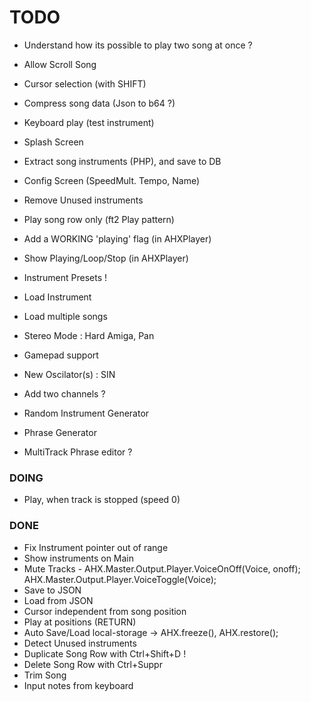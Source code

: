 # TODO

- Understand how its possible to play two song at once ?
- Allow Scroll Song 
- Cursor selection (with SHIFT)
- Compress song data (Json to b64 ?)
- Keyboard play (test instrument)

- Splash Screen

- Extract song instruments (PHP), and save to DB

- Config Screen (SpeedMult. Tempo, Name)

- Remove Unused instruments 

- Play song row only (ft2 Play pattern)
- Add a WORKING 'playing' flag (in AHXPlayer) 

- Show Playing/Loop/Stop (in AHXPlayer)

- Instrument Presets !
- Load Instrument


- Load multiple songs

- Stereo Mode : Hard Amiga, Pan
- Gamepad support
- New Oscilator(s) : SIN
- Add two channels ?
- Random Instrument Generator
- Phrase Generator
- MultiTrack Phrase editor ?

### DOING
- Play, when track is stopped (speed 0)

### DONE
- Fix Instrument pointer out of range
- Show instruments on Main
- Mute Tracks  - AHX.Master.Output.Player.VoiceOnOff(Voice, onoff); AHX.Master.Output.Player.VoiceToggle(Voice);
- Save to JSON
- Load from JSON
- Cursor independent from song position
- Play at positions (RETURN)
- Auto Save/Load local-storage -> AHX.freeze(), AHX.restore();
- Detect Unused instruments
- Duplicate Song Row with Ctrl+Shift+D !
- Delete Song Row with Ctrl+Suppr
- Trim Song
- Input notes from keyboard
